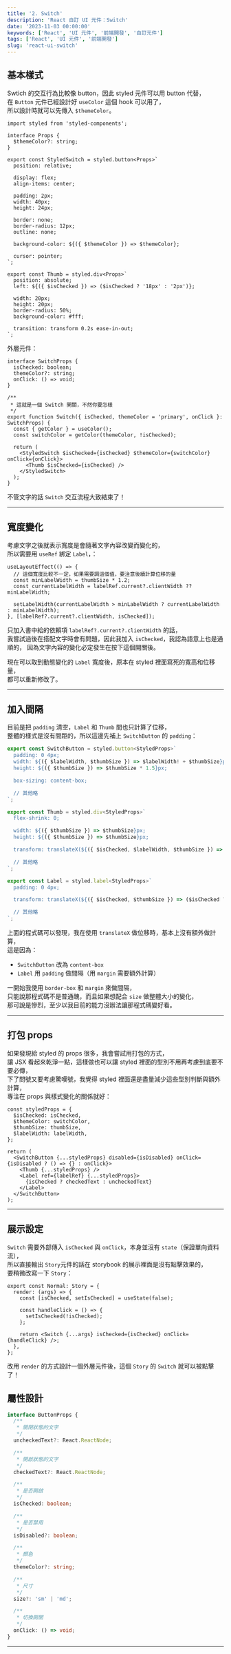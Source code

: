 ```yaml
---
title: '2. Switch'
description: 'React 自訂 UI 元件：Switch'
date: '2023-11-03 00:00:00'
keywords: ['React', 'UI 元件', '前端開發', '自訂元件']
tags: ['React', 'UI 元件', '前端開發']
slug: 'react-ui-switch'
---
```


## 基本樣式

Swtich 的交互行為比較像 button，因此 styled 元件可以用 button 代替，  
在 `Button` 元件已經設計好 `useColor` 這個 hook 可以用了，  
所以設計時就可以先傳入 `$themeColor`。

```tsx
import styled from 'styled-components';

interface Props {
  $themeColor?: string;
}

export const StyledSwitch = styled.button<Props>`
  position: relative;

  display: flex;
  align-items: center;

  padding: 2px;
  width: 40px;
  height: 24px;

  border: none;
  border-radius: 12px;
  outline: none;

  background-color: ${({ $themeColor }) => $themeColor};

  cursor: pointer;
`;

export const Thumb = styled.div<Props>`
  position: absolute;
  left: ${({ $isChecked }) => ($isChecked ? '18px' : '2px')};

  width: 20px;
  height: 20px;
  border-radius: 50%;
  background-color: #fff;

  transition: transform 0.2s ease-in-out;
`;
```

外層元件：

```tsx
interface SwitchProps {
  isChecked: boolean;
  themeColor?: string;
  onClick: () => void;
}

/**
 * 這就是一個 Switch 開關，不然你要怎樣
 */
export function Switch({ isChecked, themeColor = 'primary', onClick }: SwitchProps) {
  const { getColor } = useColor();
  const switchColor = getColor(themeColor, !isChecked);

  return (
    <StyledSwitch $isChecked={isChecked} $themeColor={switchColor} onClick={onClick}>
      <Thumb $isChecked={isChecked} />
    </StyledSwitch>
  );
}
```

不管文字的話 `Switch` 交互流程大致結束了！

---

##

## 寬度變化

考慮文字之後就表示寬度是會隨著文字內容改變而變化的，  
所以需要用 `useRef` 綁定 `Label`，：

```tsx
useLayoutEffect(() => {
  // 這個寬度比較不一定，如果需要調這個值，要注意後續計算位移的量
  const minLabelWidth = thumbSize * 1.2;
  const currentLabelWidth = labelRef.current?.clientWidth ?? minLabelWidth;

  setLabelWidth(currentLabelWidth > minLabelWidth ? currentLabelWidth : minLabelWidth);
}, [labelRef?.current?.clientWidth, isChecked]);
```

只加入書中給的依賴項 `labelRef?.current?.clientWidth` 的話，  
我嘗試過後在搭配文字時會有問題，因此我加入 `isChecked`，我認為語意上也是通順的，
因為文字內容的變化必定發生在按下這個開關後。

現在可以取到動態變化的 `Label` 寬度後，原本在 styled 裡面寫死的寬高和位移量，  
都可以重新修改了。

---

## 加入間隔

目前是把 `padding` 清空，`Label` 和 `Thumb` 間也只計算了位移，  
整體的樣式是沒有間距的，所以這邊先補上 `SwitchButton` 的 `padding`：

```ts
export const SwitchButton = styled.button<StyledProps>`
  padding: 0 4px;
  width: ${({ $labelWidth, $thumbSize }) => $labelWidth! + $thumbSize}px;
  height: ${({ $thumbSize }) => $thumbSize * 1.5}px;

  box-sizing: content-box;

  // 其他略
`;

export const Thumb = styled.div<StyledProps>`
  flex-shrink: 0;

  width: ${({ $thumbSize }) => $thumbSize}px;
  height: ${({ $thumbSize }) => $thumbSize}px;

  transform: translateX(${({ $isChecked, $labelWidth, $thumbSize }) => ($isChecked ? $labelWidth : 0)}px);

  // 其他略
`;

export const Label = styled.label<StyledProps>`
  padding: 0 4px;

  transform: translateX(${({ $isChecked, $thumbSize }) => ($isChecked ? -$thumbSize : 0)}px);

  // 其他略
`;
```

上面的程式碼可以發現，我在使用 `translateX` 做位移時，基本上沒有額外做計算，  
這是因為：

- `SwitchButton` 改為 `content-box`
- `Label` 用 `padding` 做間隔（用 `margin` 需要額外計算）

一開始我使用 `border-box` 和 `margin` 來做間隔，  
只能說那程式碼不是普通醜，而且如果想配合 `size` 做整體大小的變化，  
那可說是慘烈，至少以我目前的能力沒辦法讓那程式碼變好看。

---

## 打包 props

如果發現給 styled 的 props 很多，我會嘗試用打包的方式，  
讓 JSX 看起來乾淨一點，這樣做也可以讓 styled 裡面的型別不用再考慮到底要不要必傳，  
下了問號又要考慮驚嘆號，我覺得 styled 裡面還是盡量減少這些型別判斷與額外計算，  
專注在 props 與樣式變化的關係就好：

```tsx
const styledProps = {
  $isChecked: isChecked,
  $themeColor: switchColor,
  $thumbSize: thumbSize,
  $labelWidth: labelWidth,
};

return (
  <SwitchButton {...styledProps} disabled={isDisabled} onClick={isDisabled ? () => {} : onClick}>
    <Thumb {...styledProps} />
    <Label ref={labelRef} {...styledProps}>
      {isChecked ? checkedText : uncheckedText}
    </Label>
  </SwitchButton>
);
```

---

## 展示設定

`Switch` 需要外部傳入 `isChecked` 與 `onClick`，本身並沒有 `state`（保證單向資料流），  
所以直接輸出 `Story`元件的話在 storybook 的展示裡面是沒有點擊效果的，  
要稍微改寫一下 `Story`：

```tsx
export const Normal: Story = {
  render: (args) => {
    const [isChecked, setIsChecked] = useState(false);

    const handleClick = () => {
      setIsChecked(!isChecked);
    };

    return <Switch {...args} isChecked={isChecked} onClick={handleClick} />;
  },
};
```

改用 `render` 的方式設計一個外層元件後，這個 `Story` 的 `Switch` 就可以被點擊了！

## 屬性設計

```ts
interface ButtonProps {
  /**
   * 關閉狀態的文字
   */
  uncheckedText?: React.ReactNode;

  /**
   * 開啟狀態的文字
   */
  checkedText?: React.ReactNode;

  /**
   * 是否開啟
   */
  isChecked: boolean;

  /**
   * 是否禁用
   */
  isDisabled?: boolean;

  /**
   * 顏色
   */
  themeColor?: string;

  /**
   * 尺寸
   */
  size?: 'sm' | 'md';

  /**
   * 切換開關
   */
  onClick: () => void;
}
```

---
